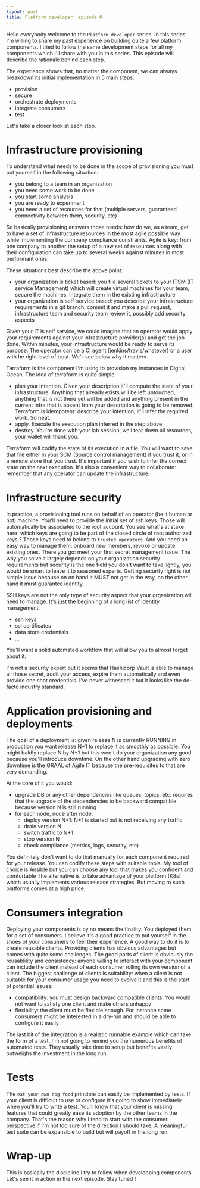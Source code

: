 ```yaml
---
layout: post
title: Platform developer: episode 0
---
```


Hello everybody welcome to the `Platform developer` series. In this series I'm willing to share my past experience on building quite a few platform components. I tried to follow the same development steps for all my components which I'll share with you in this series.
This episode will describe the rationale behind each step.

The experience shows that, no matter the component, we can always breakdown its initial implementation in 5 main steps:

- provision
- secure
- orchestrate deployments
- integrate consumers
- test

Let's take a closer look at each step.

Infrastructure provisioning
====

To understand what needs to be done in the scope of provisioning you must put yourself in the following situation:
- you belong to a team in an organization
- you need some work to be done
- you start some analysis
- you are ready to experiment
- you need a set of resources for that (multiple servers, guaranteed connectivity between them, security, etc)

So basically provisioning answers those needs: how do we, as a team, get to have a set of infrastructure resources in the most agile possible way while implementing the company compliance constraints.
Agile is key: from one company to another the setup of a new set of resources along with their configuration can take up to several weeks against minutes in most performant ones.

These situations best describe the above point:
- your organization is ticket based: you file several tickets to your ITSM (IT service Management) which will create virtual machines for your team, secure the machines, integrate them in the existing infrastructure
- your organization is self-service based: you describe your infrastructure requirements in a git branch, commit it and make a pull request, infrastructure team and security team review it, possibly add security aspects

Given your IT is self service, we could imagine that an operator would apply your requirements against your infrastructure provider(s) and get the job done.
Within minutes, your infrastructure would be ready to serve its purpose.
The operator can be a CI agent (jenkins/travis/whatever) or a user with he right level of trust. We'll see below why it matters

Terraform is the component I'm using to provision my instances in Digital Ocean.
The idea of terraform is quite simple:
- plan your intention. Given your description it'll compute the state of your infrastructure. Anything that already exists will be left untouched, anything that is not there yet will be added and anything present in the current infra that is absent from your description is going to be removed. Terraform is idempotent: describe your intention, it'll infer the required work. So neat.
- apply. Execute the execution plan inferred in the step above
- destroy. You're done with your lab session, well tear down all resources, your wallet will thank you.

Terraform will codify the state of its execution in a file. You will want to save that file either in your SCM (Source control management) if you trust it, or in a remote store that you trust.
It's important if you wish to infer the correct state on the next execution. It's also a convenient way to collaborate: remember that any operator can update the infrastructure.

Infrastructure security
====

In practice, a provisioning tool runs on behalf of an operator (be it human or not) machine. 
You'll need to provide the initial set of ssh keys. Those will automatically be associated to the root account. You see what's at stake here: which keys are going to be part of the closed circle of root authorized keys ?
Those keys need to belong to `trusted operators`. And you need an easy way to manage them: onboard new members, revoke or update existing ones.
There you go: meet your first secret management issue.
The way you solve it largely depends on your organization security requirements but security is the one field you don't want to take lightly, you would be smart to leave it to seasoned experts.
Getting security right is not simple issue because on on hand it MUST not get in the way, on the other hand it must guarantee identity.

SSH keys are not the only type of security aspect that your organization will need to manage.  It's just the beginning of a long list of identity management:
- ssh keys
- ssl certificates
- data store credentials
- ...

You'll want a solid automated workflow that will allow you to almost forget about it.

I'm not a security expert but it seems that Hashicorp Vault is able to manage all those secret, audit your access, expire them automatically and even provide one shot credentials.
I've never witnessed it but it looks like the de-facto industry standard.


Application provisioning and deployments
===


The goal of a deployment is: given release N is currently RUNNING in production you want release N+1 to replace it as smoothly as possible.
You might baldly replace N by N+1 but this won't do your organization any good because you'll introduce downtime.
On the other hand upgrading with zero downtime is the GRAAL of Agile IT because the pre-requisites to that are very demanding.

At the core of it you would:
- upgrade DB or any other dependencies like queues, topics, etc: requires that the upgrade of the dependencies to be backward compatible because version N is still running 
- for each node, node after node:
  - deploy version N+1: N+1 is started but is not receiving any traffic
  - drain version N
  - switch traffic to N+1
  - stop version N
  - check compliance (metrics, logs, security, etc) 

You definitely don't want to do that manually for each component required for your release.
You can codify these steps with suitable tools. My tool of choice is Ansible but you can choose any tool that makes you confident and comfortable
The alternative is to take advantage of your platform (K8s) which usually implements various release strategies. But moving to such platforms comes at a high price.

Consumers integration
===


Deploying your components is by no means the finality. You deployed them for a set of consumers.
I believe it's a good practice to put yourself in the shoes of your consumers to feel their experience.
A good way to do it is to create reusable clients. Providing clients has obvious advantages but comes with quite some challenges.
The good parts of client is obviously the reusablility and consistency: anyone willing to interact with your component can include the client instead of each consumer rolling its own version of a client.
The biggest challenge of clients is suitability: when a client is not suitable for your consumer usage you need to evolve it and this is the start of potential issues:
- compatibility: you must design backward compatible clients. You would not want to satisfy one client and make others unhappy
- flexibility: the client must be flexible enough. For instance some consumers might be interested in a dry-run and should be able to configure it easily

The last bit of the integration is a realistic runnable example which can take the form of a test.
I'm not going to remind you the numerous benefits of automated tests. They usually take time to setup but benefits vastly outweighs the investment in the long run.


Tests
===

The `eat your own dog food` principle can easily be implemented by tests.
If your client is difficult to use or configure it's going to show immediately when you'll try to write a test. You'll know that your client is missing features that could greatly ease its adoption by the other teams in the company.
That's the reason why I tend to start with the consumer perspective if I'm not too sure of the direction I should take.
A meaningful test suite can be expansible to build but will payoff in the long run.


Wrap-up
===

This is basically the discipline I try to follow when developping components.
Let's see it in action in the next episode. Stay tuned !

